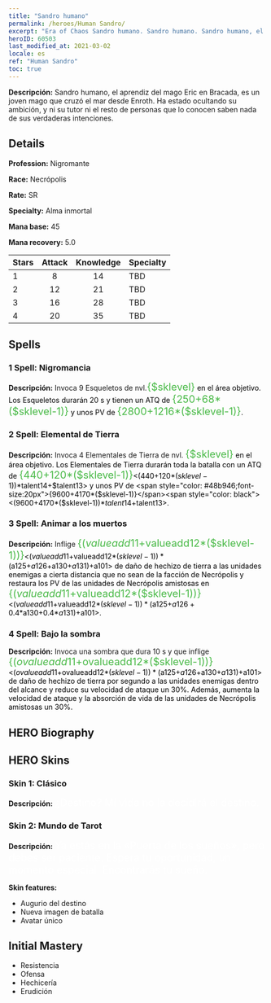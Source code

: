```yaml
---
title: "Sandro humano"
permalink: /heroes/Human Sandro/
excerpt: "Era of Chaos Sandro humano. Sandro humano. Sandro humano, el aprendiz del mago Eric en Bracada, es un joven mago que cruzó el mar desde Enroth. Ha estado ocultando su ambición, y ni su tutor ni el resto de personas que lo conocen saben nada de sus verdaderas intenciones."
heroID: 60503
last_modified_at: 2021-03-02
locale: es
ref: "Human Sandro"
toc: true
---
```

 **Descripción:** Sandro humano, el aprendiz del mago Eric en Bracada, es un joven mago que cruzó el mar desde Enroth. Ha estado ocultando su ambición, y ni su tutor ni el resto de personas que lo conocen saben nada de sus verdaderas intenciones.
## Details
 **Profession:** Nigromante

 **Race:** Necrópolis

 **Rate:** SR

 **Specialty:** Alma inmortal

 **Mana base:** 45

 **Mana recovery:** 5.0


  | Stars   |     Attack     |    Knowledge   |      Specialty     |
  |---------|:---------------:|:---------------:|--------------------|
  |    1    | 8 | 14 | TBD |
  |    2    | 12 | 21 | TBD |
  |    3    | 16 | 28 | TBD |
  |    4    | 20 | 35 | TBD |

## Spells
### 1 Spell: Nigromancia
 **Descripción:** Invoca 9 Esqueletos de nvl.<span style="color: #48b946;font-size:20px">{$sklevel}</span><span style="color: black"> en el área objetivo. Los Esqueletos durarán 20 s y tienen un ATQ de <span style="color: #48b946;font-size:20px">{250+68*($sklevel-1)}</span><span style="color: black"> y unos PV de <span style="color: #48b946;font-size:20px">{2800+1216*($sklevel-1)}</span><span style="color: black">.

### 2 Spell: Elemental de Tierra
 **Descripción:** Invoca 4 Elementales de Tierra de nvl. <span style="color: #48b946;font-size:20px">{$sklevel}</span><span style="color: black"> en el área objetivo. Los Elementales de Tierra durarán toda la batalla con un ATQ de <span style="color: #48b946;font-size:20px">{440+120*($sklevel-1)}</span><span style="color: black"><(440+120*($sklevel-1))*$talent14+$talent13> y unos PV de <span style="color: #48b946;font-size:20px">{9600+4170*($sklevel-1)}</span><span style="color: black"><(9600+4170*($sklevel-1))*$talent14+$talent13>.

### 3 Spell: Animar a los muertos
 **Descripción:** Inflige <span style="color: #48b946;font-size:20px">{($valueadd11+$valueadd12*($sklevel-1))}</span><span style="color: black"><($valueadd11+$valueadd12*($sklevel-1))*($a125+$a126+$a130+$a131)+$a101> de daño de hechizo de tierra a las unidades enemigas a cierta distancia que no sean de la facción de Necrópolis y restaura los PV de las unidades de Necrópolis amistosas en <span style="color: #48b946;font-size:20px">{($valueadd11+$valueadd12*($sklevel-1))}</span><span style="color: black"><($valueadd11+$valueadd12*($sklevel-1))*($a125+$a126+0.4*$a130+0.4*$a131)+$a101>.

### 4 Spell: Bajo la sombra
 **Descripción:** Invoca una sombra que dura 10 s y que inflige <span style="color: #48b946;font-size:20px">{($ovalueadd11+$ovalueadd12*($sklevel-1))}</span><span style="color: black"><($ovalueadd11+$ovalueadd12*($sklevel-1))*($a125+$a126+$a130+$a131)+$a101> de daño de hechizo de tierra por segundo a las unidades enemigas dentro del alcance y reduce su velocidad de ataque un 30%. Además, aumenta la velocidad de ataque y la absorción de vida de las unidades de Necrópolis amistosas un 30%.


## HERO Biography

## HERO Skins
### Skin 1: **Clásico**

 **Descripción:** <span style="color: #ffffff;font-size:20px">¿Destino? Mi vida no la decidirá el destino.</span>


### Skin 2: **Mundo de Tarot**

 **Descripción:** <span style="color: #ffffff;font-size:20px">Ya estás en la «Puerta de los sueños», pero debes ser paciente. Espera tu oportunidad, un momento especial. Encontrarás tu sueño.</span>

 **Skin features:** 

   - Augurio del destino
   - Nueva imagen de batalla
   - Avatar único


## Initial Mastery
   - Resistencia
   - Ofensa
   - Hechicería
   - Erudición
